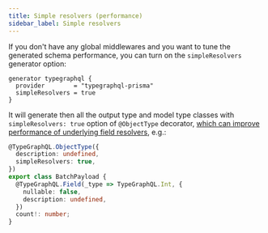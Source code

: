 ```yaml
---
title: Simple resolvers (performance)
sidebar_label: Simple resolvers
---
```


If you don't have any global middlewares and you want to tune the generated schema performance, you can turn on the `simpleResolvers` generator option:

```prisma {3}
generator typegraphql {
  provider        = "typegraphql-prisma"
  simpleResolvers = true
}
```

It will generate then all the output type and model type classes with `simpleResolvers: true` option of `@ObjectType` decorator, [which can improve performance of underlying field resolvers](https://typegraphql.com/docs/performance.html#further-performance-tweaks), e.g.:

```ts {4}
@TypeGraphQL.ObjectType({
  description: undefined,
  simpleResolvers: true,
})
export class BatchPayload {
  @TypeGraphQL.Field(_type => TypeGraphQL.Int, {
    nullable: false,
    description: undefined,
  })
  count!: number;
}
```
